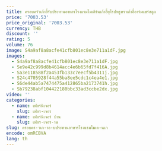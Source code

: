 ```yaml
---
title: ครอบครัวเก้าอี้รับประทานอาหารโรงแรมโมเดิร์นเก้าอี้ยุโรปหรูหราเก้าอี้อาร์มแชร์สตูล
price: '7003.53'
price_original: '7003.53'
currency: THB
discount: ''
rating: 5
volume: 76
image: S4a9af8a8acfe41cfb801ec8e3e711a1dF.jpg
images:
  - S4a9af8a8acfe41cfb801ec8e3e711a1dF.jpg
  - Se9e42c999d8b4614acc4e6b65fd7f416A.jpg
  - Sa3e118588f2a453fb133c7eecf5b4311j.jpg
  - S24c4705928f44a55ba8ee5cdc1c4ea4e1.jpg
  - S6de44ab5a7474475a412865ba2173741h.jpg
  - Sb79238abf104422180bbc33ad3ccbe2dx.jpg
video: ''
categories:
  - name: เฟอร์นิเจอร์
    slug: เฟอร-เจอร
  - name: เฟอร์นิเจอร์ บ้าน
    slug: เฟอร-เจอร-าน
slug: ครอบคร-วเก-าอ-บประทานอาหารโรงแรมโมเด-นเก
encode: omRCBVA
lang: th
---
```

  